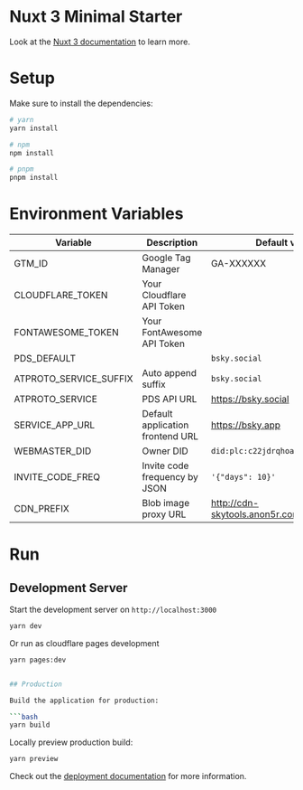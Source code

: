 # Nuxt 3 Minimal Starter

Look at the [Nuxt 3 documentation](https://nuxt.com/docs/getting-started/introduction) to learn more.

# Setup

Make sure to install the dependencies:

```bash
# yarn
yarn install

# npm
npm install

# pnpm
pnpm install
```

# Environment Variables

| Variable               | Description                      | Default value                          |
|------------------------|----------------------------------|----------------------------------------|
| GTM_ID                 | Google Tag Manager               | GA-XXXXXX                              |
| CLOUDFLARE_TOKEN       | Your Cloudflare API Token        |                                        |
| FONTAWESOME_TOKEN      | Your FontAwesome API Token       |                                        |
| PDS_DEFAULT            |                                  | `bsky.social`                          |
| ATPROTO_SERVICE_SUFFIX | Auto append suffix               | `bsky.social`                          |
| ATPROTO_SERVICE        | PDS API URL                      | https://bsky.social                    |
| SERVICE_APP_URL        | Default application frontend URL | https://bsky.app                       |
| WEBMASTER_DID          | Owner DID                        | `did:plc:c22jdrqhoajyj5ca7e56a3ke`     |
| INVITE_CODE_FREQ       | Invite code frequency by JSON    | `'{"days": 10}'`                       |
| CDN_PREFIX             | Blob image proxy URL             | http://cdn-skytools.anon5r.com/proxy   |



# Run 


## Development Server

Start the development server on `http://localhost:3000`

```bash
yarn dev
```
Or run as cloudflare pages development
```bash
yarn pages:dev
```

```bash

## Production

Build the application for production:

```bash
yarn build
```

Locally preview production build:

```bash
yarn preview
```

Check out the [deployment documentation](https://nuxt.com/docs/getting-started/deployment) for more information.
